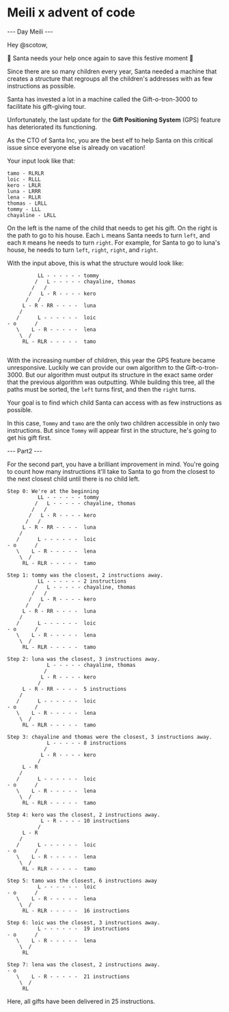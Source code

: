 # Meili x advent of code

--- Day Meili ---

Hey @scotow,

🎅 Santa needs your help once again to save this festive moment 🎄

Since there are so many children every year, Santa needed a machine that creates a structure that regroups all the children's addresses with as few instructions as possible. 

Santa has invested a lot in a machine called the Gift-o-tron-3000 to facilitate his gift-giving tour. 

Unfortunately, the last update for the **Gift Positioning System** (GPS) feature has deteriorated its functioning. 

As the CTO of Santa Inc, you are the best elf to help Santa on this critical issue since everyone else is already on vacation!

Your input look like that:
```
tamo - RLRLR
loic - RLLL
kero - LRLR
luna - LRRR
lena - RLLR
thomas - LRLL
tommy - LLL
chayaline - LRLL
```

On the left is the name of the child that needs to get his gift.
On the right is the path to go to his house. Each `L` means Santa needs to turn `left`, and each `R` means he needs to turn `right`.
For example, for Santa to go to luna's house, he needs to turn `left`, `right`, `right`, and `right`.

With the input above, this is what the structure would look like:
```
          LL - - - - - - tommy
         /   L - - - - - chayaline, thomas
        /   /
       /   L - R - - - - kero
      /   /
     L - R - RR - - - -  luna
    /    
   /      L - - - - - -  loic
- o      /
   \    L - R - - - - -  lena
    \  /
     RL - RLR - - - - -  tamo
         
```

With the increasing number of children, this year the GPS feature became unresponsive. 
Luckily we can provide our own algorithm to the Gift-o-tron-3000.
But our algorithm must output its structure in the exact same order that the previous algorithm was outputting.
While building this tree, all the paths must be sorted, the `left` turns first, and then the `right` turns.

Your goal is to find which child Santa can access with as few instructions as possible.

In this case, `Tommy` and `tamo` are the only two children accessible in only two instructions. But since `Tommy` will appear first in the structure, he's going to get his gift first.


--- Part2 ---

For the second part, you have a brilliant improvement in mind. You're going to count how many instructions it'll take to Santa to go from the closest to the next closest child until there is no child left.
```
Step 0: We're at the beginning
          LL - - - - - - tommy
         /   L - - - - - chayaline, thomas
        /   /
       /   L - R - - - - kero
      /   /
     L - R - RR - - - -  luna
    /    
   /      L - - - - - -  loic
- o      /
   \    L - R - - - - -  lena
    \  /
     RL - RLR - - - - -  tamo
         
Step 1: tommy was the closest, 2 instructions away.
          LL - - - - - - 2 instructions
         /   L - - - - - chayaline, thomas
        /   /
       /   L - R - - - - kero
      /   /
     L - R - RR - - - -  luna
    /    
   /      L - - - - - -  loic
- o      /
   \    L - R - - - - -  lena
    \  /
     RL - RLR - - - - -  tamo

Step 2: luna was the closest, 3 instructions away.
             L - - - - - chayaline, thomas
            /
           L - R - - - - kero
          /
     L - R - RR - - - -  5 instructions
    /    
   /      L - - - - - -  loic
- o      /
   \    L - R - - - - -  lena
    \  /
     RL - RLR - - - - -  tamo
      
Step 3: chayaline and thomas were the closest, 3 instructions away.
             L - - - - - 8 instructions
            /
           L - R - - - - kero
          /
     L - R
    /    
   /      L - - - - - -  loic
- o      /
   \    L - R - - - - -  lena
    \  /
     RL - RLR - - - - -  tamo
      
Step 4: kero was the closest, 2 instructions away.
           L - R - - - - 10 instructions
          /
     L - R
    /    
   /      L - - - - - -  loic
- o      /
   \    L - R - - - - -  lena
    \  /
     RL - RLR - - - - -  tamo
      
Step 5: tamo was the closest, 6 instructions away
          L - - - - - -  loic
- o      /
   \    L - R - - - - -  lena
    \  /
     RL - RLR - - - - -  16 instructions

Step 6: loic was the closest, 3 instructions away.
          L - - - - - -  19 instructions
- o      /
   \    L - R - - - - -  lena
    \  /
     RL
      
Step 7: lena was the closest, 2 instructions away.
- o        
   \    L - R - - - - -  21 instructions
    \  /
     RL
```

Here, all gifts have been delivered in 25 instructions.
